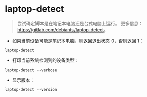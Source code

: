 # laptop-detect

> 尝试确定脚本是在笔记本电脑还是台式电脑上运行。
> 更多信息：<https://gitlab.com/debiants/laptop-detect>。

- 如果当前设备可能是笔记本电脑，则返回退出状态 0，否则返回 1：

`laptop-detect`

- 打印当前系统检测到的设备类型：

`laptop-detect --verbose`

- 显示版本：

`laptop-detect --version`